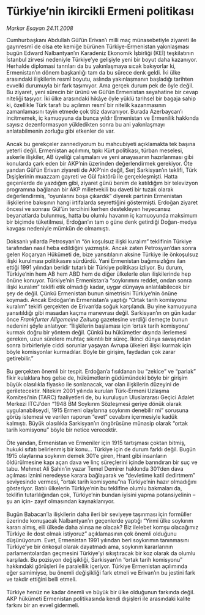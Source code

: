 # Türkiye’nin ikircikli Ermeni politikası

*Markar Esayan 24.11.2008*

<div class="taraf_structure_2col_1zq">
<div class="margen_n">



 <p>Cumhurbaşkanı Abdullah Gül’ün Erivan’ı milli maç münasebetiyle ziyareti ile gayrıresmî de olsa ete kemiğe bürünen Türkiye-Ermenistan yakınlaşması bugün Edward Nalbantyan’ın Karadeniz Ekonomik İşbirliği (KEİ) teşkilatının İstanbul zirvesi nedeniyle Türkiye’ye gelişiyle yeni bir boyut daha kazanıyor. Herhalde diplomasi tanrıları da bu yakınlaşmaya sıcak bakıyorlar ki, Ermenistan’ın dönem başkanlığı tam da bu sürece denk geldi. İki ülke arasındaki ilişkilerin resmî boyutu, aslında yakınlaşmanın başladığı tarihten evvelki durumuyla bir fark taşımıyor. Ama gerçek durum pek de öyle değil. Bu ziyaret, yeni sürecin bir ürünü ve Gül’ün Ermenistan seyahatine bir cevap niteliği taşıyor. İki ülke arasındaki hikâye öyle yüklü tarihsel bir bagaja sahip ki, özellikle Türk tarafı bu açılımın resmî bir nitelik kazanmasının zamanlamasını tayin etmede çok titiz davranıyor. Burada Azerbaycan’ı incitmemek, iç kamuoyuna da bunca yıldır Ermenistan ve Ermenilik hakkında sayısız dezenformasyon yükledikten sonra bu ani yakınlaşmayı anlatabilmenin zorluğu gibi etkenler de var. <br/><br/>Ancak bu gerekçeler zannediyorum bu mahcubiyeti açıklamakta tek başına yeterli değil. Ermenistan açılımını, tıpkı Kürt politikası, türban meselesi, askerle ilişkiler, AB üyeliği çalışmaları ve yeni anayasanın hazırlanması gibi konularda çark eden bir AKP’nin üzerinden değerlendirmek gerekiyor. Öte yandan Gül’ün Erivan ziyareti de AKP’nin değil, Serj Sarkisyan’ın teklifi, Türk Dışişlerinin muazzam gayreti ve Gül faktörü ile gerçekleşmişti. Hatta geçenlerde de yazdığım gibi, ziyaret günü benim de katıldığım bir televizyon programına bağlanan bir AKP milletvekili bu daveti bir tuzak olarak değerlendirmiş, “oyunlarını boşa çıkardık” diyerek partinin Ermenistan ilişkilerine bakışının hangi irtifalarda seyrettiğini göstermişti. Erdoğan ziyaret öncesi ve sonrası Gül’ün tercihini kerhen destekleyen heyecansız beyanatlarda bulunmuş, hatta bu olumlu havanın iç kamuoyunda maksimum bir biçimde tüketilmesi, Erdoğan’ın tam o güne denk getirdiği Doğan-medya kavgası nedeniyle mümkün de olmamıştı. <br/><br/>Doksanlı yıllarda Petrosyan’ın “ön koşulsuz ilişki kuralım” teklifinin Türkiye tarafından nasıl heba edildiğini yazmıştık. Ancak zaten Petrosyan’dan sonra gelen Koçaryan Hükümeti de, bize yansıtılanın aksine Türkiye ile önkoşulsuz ilişki kurulması politikasını sürdürdü. Yani Ermenistan bağımsızlığını ilan ettiği 1991 yılından beridir tutarlı bir Türkiye politikası izliyor. Bu durum, Türkiye’nin hem AB hem ABD hem de diğer ülkelerle olan ilişkilerinde hep önüne konuyor. Türkiye’nin Ermenistan’a “soykırımını reddet, ondan sonra ilişki kuralım” teklifi etik olmadığı kadar, uygar dünyaya anlatılabilecek bir şey de değil. Çünkü Ermenistan bunun simetrisini Türkiye’nin önüne koymadı. Ancak Erdoğan’ın Ermenistan’a yaptığı “Ortak tarih komisyonu kuralım” teklifi gerçekten de Erivan’da soğuk karşılandı. Bu yine kamuoyuna yansıtıldığı gibi masadan kaçma manevrası değil. Sarkisyan’ın on gün kadar önce <i>Frankfurter Allgemeine Zeitung</i> gazetesine verdiği demeçte bunun nedenini şöyle anlatıyor: “İlişkilerin başlaması için ‘ortak tarih komisyonu’ kurmak doğru bir yöntem değil. Çünkü bu hükümetler dışında ilerlemesi gereken, uzun sürelere muhtaç sıkıntılı bir süreç. İkinci dünya savaşından sonra birbirleriyle ciddi sorunlar yaşayan Avrupa ülkeleri ilişki kurmak için böyle komisyonlar kurmadılar. Böyle bir girişim, faydadan çok zarar getirebilir.” <br/><br/>Bu gerçekten önemli bir tespit. Erdoğan’a fısıldanan bu “zekice” ve “parlak” fikir kulaklara hoş gelse de, hükümetlerin güdümündeki böyle bir girişim büyük olasılıkla fiyasko ile sonlanacak, var olan ilişkilerin düzeyini de geriletecektir. Nitekim 2001 yılında kurulan Türk-Ermeni Uzlaşma Komitesi’nin (TARC) faaliyetleri de, bu kuruluşun Uluslararası Geçici Adalet Merkezi ITCJ’den “1948 BM Soykırım Sözleşmesi geriye dönük olarak uygulanabilseydi, 1915 Ermeni olaylarına soykırım denebilir mi” sorusuna görüş istemesi ve verilen raporun “evet” cevabını içermesiyle kadük kalmıştı. Büyük olasılıkla Sarkisyan’ın öngörüsüne münasip olarak “ortak tarih komisyonu” böyle bir netice verecektir.<br/><br/>Öte yandan, Ermenistan ve Ermeniler için 1915 tartışması çoktan bitmiş, hukuki sıfatı belirlenmiş bir konu... Türkiye için de durum farklı değil. Bugün 1915 olaylarına soykırım demek 301’e giren, Hrant gibi insanların öldürülmesine kapı açan dava ve linç süreçlerini içinde barındıran bir suç ve tabu. Mehmet Ali Şahin’in yazar Temel Demirer hakkında 301’den dava açılması iznini neredeyse karara bağlayarak ve “devletime katil dedirtmem” seviyesinde vermesi, “ortak tarih komisyonu”na Türkiye’nin hazır olmadığını gösteriyor. Batılı ülkelerin Türkiye’nin bu teklifine olumlu bakmaları da, teklifin tutarlılığından çok, Türkiye’nin bundan iyisini yapma potansiyelinin –şu an için- zayıf olmasından kaynaklanıyor. <br/><br/>Bugün Babacan’la ilişkilerin daha ileri bir seviyeye taşınması için formüller üzerinde konuşacak Nalbantyan’ın geçenlerde yaptığı “Yirmi ülke soykırım kararı almış, elli ülkede daha alınsa ne olacak? Biz ilelebet komşu olacağımız Türkiye ile dost olmak istiyoruz” açıklamasının çok önemli olduğunu düşünüyorum. Evet, Ermenistan 1991 yılından beri soykırımın tanınmasını Türkiye’ye bir önkoşul olarak dayatmadı ama, soykırım kararlarının parlamentolardan geçmesini Türkiye’yi sıkıştıracak bir koz olarak da olumlu karşıladı. Bu pozisyon değişikliği, Sarkisyan’ın “ortak tarih komisyonu” hakkındaki görüşleri ile paralellik içeriyor. Türkiye Ermenistan açılımında eğer samimiyse, bu önemli değişikliği fark etmeli ve Erivan’ın bu jestini fark ve takdir ettiğini belli etmeli. <br/><br/>Türkiye henüz ne kadar önemli ve büyük bir ülke olduğunun farkında değil. AKP hükümeti Ermenistan politikasında kendi dışişleri ile arasındaki kalite farkını bir an evvel gidermeli. </p>

<br/>


<div id="taraf_not">
</div>

</div>


</div>
